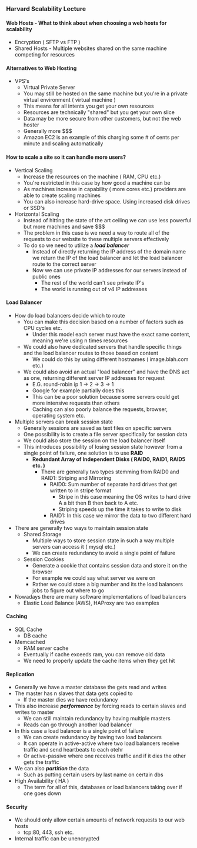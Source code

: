 ### Harvard Scalability Lecture

#### Web Hosts - What to think about when choosing a web hosts for scalability
* Encryption ( SFTP vs FTP )
* Shared Hosts - Multiple websites shared on the same machine competing for resources

#### Alternatives to Web Hosting 
* VPS's
  * Virtual Private Server
  * You may still be hosted on the same machine but you're in a private virtual environment ( virtual machine )
  * This means for all intents you get your own resources
  * Resources are technically "shared" but you get your own slice
  * Data may be more secure from other customers, but not the web hoster
  * Generally more $$$
  * Amazon EC2 is an example of this charging some # of cents per minute and scaling automatically

#### How to scale a site so it can handle more users?
* Vertical Scaling
  * Increase the resources on the machine ( RAM, CPU etc.)
  * You're restricted in this case by how good a machine can be
  * As machines increase in capability ( more cores etc.) providers are able to create scaling machines
  * You can also increase hard-drive space. Using increased disk drives or SSD's
* Horizontal Scaling
  * Instead of hitting the state of the art ceiling we can use less powerful but more machines and save $$$
  * The problem in this case is we need a way to route all of the requests to our website to these multiple servers effectively
  * To do so we need to utilize a ***load balancer***
    * Instead of directly returning the IP address of the domain name we return the IP of the load balancer and let the load balancer route to the correct server
    * Now we can use private IP addresses for our servers instead of public ones
      * The rest of the world can't see private IP's
      * The world is running out of v4 IP addresses

#### Load Balancer
  * How do load balancers decide which to route
    * You can make this decision based on a number of factors such as CPU cycles etc.
      * Under this model each server must have the exact same content, meaning we're using n times resources
    * We could also have dedicated servers that handle specific things and the load balancer routes to those based on content
      * We could do this by using different hostnames ( image.blah.com etc.)
    * We could also avoid an actual "load balancer" and have the DNS act as one, returning different server IP addresses for request
      * E.G. round-robin ip 1 -> 2 -> 3 -> 1
      * Google for example partially does this
      * This can be a poor solution because some servers could get more intensive requests than others
      * Caching can also poorly balance the requests, browser, operating system etc.
  * Multiple servers can break session state
    * Generally sessions are saved as text files on specific servers
    * One possibility is to create a file server specifically for session data 
    * We could also store the session on the load balancer itself
    * This introduces possibility of losing session state however from a single point of failure, one solution is to use **RAID**
      * **Redundant Array of Independent Disks ( RAID0, RAID1, RAID5 etc. )**
        * There are generally two types stemming from RAID0 and RAID1: Striping and Mirroring
          * RAID0: Sum number of separate hard drives that get written to in stripe format
            * Stripe in this case meaning the OS writes to hard drive A a bit then B then back to A etc.
            * Striping speeds up the time it takes to write to disk
          * RAID1: In this case we mirror the data to two different hard drives
  * There are generally two ways to maintain session state
    * Shared Storage
      * Multiple ways to store session state in such a way multiple servers can access it ( mysql etc.)
      * We can create redundancy to avoid a single point of failure
    * Session Cookies
      * Generate a cookie that contains session data and store it on the browser
      * For example we could say what server we were on
      * Rather we could store a big number and its the load balancers jobs to figure out where to go
  * Nowadays there are many software implementations of load balancers
    * Elastic Load Balance (AWS), HAProxy are two examples

#### Caching
 * SQL Cache
   * DB cache
 * Memcached
   * RAM server cache
   * Eventually if cache exceeds ram, you can remove old data
   * We need to properly update the cache items when they get hit

#### Replication
 * Generally we have a master database the gets read and writes
 * The master has n slaves that data gets copied to
   * If the master dies we have redundancy
 * This also increase ***performance*** by forcing reads to certain slaves and writes to master
   * We can still maintain redundancy by having multiple masters
   * Reads can go through another load balancer
 * In this case a load balancer is a single point of failure
   * We can create redundancy by having two load balancers
   * It can operate in active-active where two load balancers receive traffic and send heartbeats to each otehr
   * Or active-passive where one receives traffic and if it dies the other gets the traffic
 * We can also ***partition*** the data
   * Such as putting certain users by last name on certain dbs
 * High Availability ( HA )
   * The term for all of this, databases or load balancers taking over if one goes down

#### Security
 * We should only allow certain amounts of network requests to our web hosts
   * tcp:80, 443, ssh etc.
 * Internal traffic can be unencrypted






















